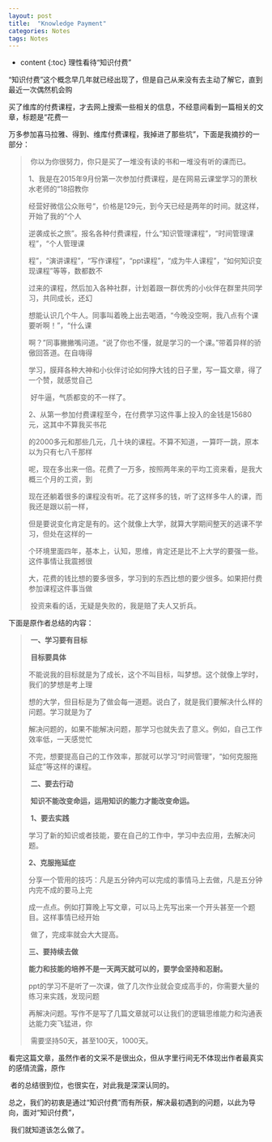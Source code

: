 ```yaml
---
layout: post
title:  "Knowledge Payment"
categories: Notes
tags: Notes
---
```


* content
{:toc}
理性看待“知识付费”





​	“知识付费”这个概念早几年就已经出现了，但是自己从来没有去主动了解它，直到最近一次偶然机会购

​	买了维库的付费课程，才去网上搜索一些相关的信息，不经意间看到一篇相关的文章，标题是“花费一

​	万多参加喜马拉雅、得到、维库付费课程，我掉进了那些坑”，下面是我摘抄的一部分：

> ​	你以为你很努力，你只是买了一堆没有读的书和一堆没有听的课而已。
>
> ​	1、我是在2015年9月份第一次参加付费课程，是在网易云课堂学习的萧秋水老师的“18招教你
>
> ​	经营好微信公众账号“，价格是129元，到今天已经是两年的时间。就这样，开始了我的“个人
>
> ​	逆袭成长之旅”。报名各种付费课程，什么“知识管理课程”，“时间管理课程”，“个人管理课
>
> ​	程”，“演讲课程”，“写作课程”，“ppt课程”，“成为牛人课程”，“如何知识变现课程”等等，数都数不
>
> ​	过来的课程，然后加入各种社群，计划着跟一群优秀的小伙伴在群里共同学习，共同成长，还幻
>
> ​	想能认识几个牛人。同事叫着晚上出去喝酒，“今晚没空啊，我八点有个课要听啊！”，“什么课
>
> ​	啊？”同事撇撇嘴问道。“说了你也不懂，就是学习的一个课。”带着异样的骄傲回答道。在自嗨得
>
> ​	学习，膜拜各种大神和小伙伴讨论如何挣大钱的日子里，写一篇文章，得了一个赞，就感觉自己
>
> ​	好牛逼，气质都变的不一样了。
>
> ​	2、从第一参加付费课程至今，在付费学习这件事上投入的金钱是15680元，这其中不算我买书花
>
> ​	的2000多元和那些几元，几十块的课程。不算不知道，一算吓一跳，原本以为只有七八千那样
>
> ​	呢，现在多出来一倍。花费了一万多，按照两年来的平均工资来看，是我大概三个月的工资，到
>
> ​	现在还躺着很多的课程没有听。花了这样多的钱，听了这样多牛人的课，而我还是跟以前一样，
>
> ​	但是要说变化肯定是有的。这个就像上大学，就算大学期间整天的逃课不学习，但处在这样的一
>
> ​	个环境里面四年，基本上，认知，思维，肯定还是比不上大学的要强一些。这件事情让我震撼很
>
> ​	大，花费的钱比想的要多很多，学习到的东西比想的要少很多。如果把付费参加课程这件事当做
>
> ​	投资来看的话，无疑是失败的，我是赔了夫人又折兵。

   下面是原作者总结的内容：

> ​	**一、学习要有目标**
>
> ​	**目标要具体**
>
> ​	不能说我的目标就是为了成长，这个不叫目标，叫梦想。这个就像上学时，我们的梦想是考上理
>
> ​	想的大学，但目标是为了做会每一道题。说白了，就是我们要解决什么样的问题。学习就是为了
>
> ​	解决问题的，如果不能解决问题，那学习也就失去了意义。例如，自己工作效率低，一天感觉忙
>
> ​	不完，想要提高自己的工作效率，那就可以学习“时间管理”，“如何克服拖延症”等这样的课程。 
>
> ​	**二、要去行动**
>
> ​	**知识不能改变命运，运用知识的能力才能改变命运。**
>
> ​	**1、要去实践**
>
> ​	学习了新的知识或者技能，要在自己的工作中，学习中去应用，去解决问题。
>
> **2、克服拖延症**
>
> ​	分享一个管用的技巧：凡是五分钟内可以完成的事情马上去做，凡是五分钟内完不成的要马上完
>
> ​	成一点点。例如打算晚上写文章，可以马上先写出来一个开头甚至一个题目。这样事情已经开始
>
> ​	做了，完成率就会大大提高。
>
> **三、要持续去做**
>
> ​	**能力和技能的培养不是一天两天就可以的，要学会坚持和忍耐。**
>
> ​	ppt的学习不是听了一次课，做了几次作业就会变成高手的，你需要大量的练习来实践，发现问题
>
> ​	再解决问题。写作不是写了几篇文章就可以让我们的逻辑思维能力和沟通表达能力突飞猛进，你
>
> ​	需要坚持50天，甚至100天，1000天。

​	看完这篇文章，虽然作者的文采不是很出众，但从字里行间无不体现出作者最真实的感情流露，原作

​	者的总结很到位，也很实在，对此我是深深认同的。

​	总之，我们的初衷是通过“知识付费”而有所获，解决最初遇到的问题，以此为导向，面对“知识付费”，

​	我们就知道该怎么做了。







